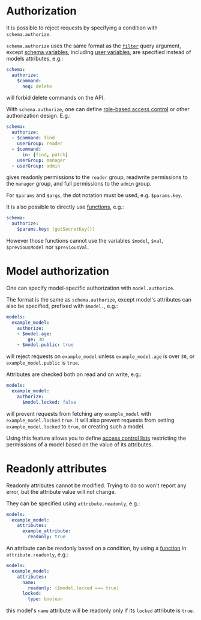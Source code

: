 # Authorization

It is possible to reject requests by specifying a condition with
`schema.authorize`.

`schema.authorize` uses the same format as the [`filter`](filtering.md) query
argument, except [schema variables](functions.md#schema-functions-variables),
including [user variables](functions.md#user-variables), are specified instead
of models attributes, e.g.:

```yml
schema:
  authorize:
    $command:
      neq: delete
```

will forbid delete commands on the API.

With `schema.authorize`, one can define
[role-based access control](https://en.wikipedia.org/wiki/Role-based_access_control) or other
authorization design. E.g.:

```yml
schema:
  authorize:
  - $command: find
    userGroup: reader
  - $command:
      in: [find, patch]
    userGroup: manager
  - userGroup: admin
```

gives readonly permissions to the `reader` group, readwrite permissions
to the `manager` group, and full permissions to the `admin` group.

For `$params` and `$args`, the dot notation must be used, e.g. `$params.key`.

It is also possible to directly use [functions](functions.md), e.g.:

```yml
schema:
  authorize:
    $params.key: (getSecretKey())
```

However those functions cannot use the variables `$model`, `$val`,
`$previousModel` nor `$previousVal`.

# Model authorization

One can specify model-specific authorization with `model.authorize`.

The format is the same as `schema.authorize`, except model's attributes can
also be specified, prefixed with `$model.`, e.g.:

```yml
models:
  example_model:
    authorize:
    - $model.age:
        ge: 30
    - $model.public: true
```

will reject requests on `example_model` unless `example_model.age` is over `30`,
or `example_model.public` is `true`.

Attributes are checked both on read and on write, e.g.:

```yml
models:
  example_model:
    authorize:
      $model.locked: false
```

will prevent requests from fetching any `example_model` with
`example_model.locked` `true`. It will also prevent requests from setting
`example_model.locked` to `true`, or creating such a model.

Using this feature allows you to define
[access control lists](https://en.wikipedia.org/wiki/Access_control_list)
restricting the permissions of a model based on the value of its attributes.

# Readonly attributes

Readonly attributes cannot be modified.
Trying to do so won't report any error, but the attribute value will not change.

They can be specified using `attribute.readonly`, e.g.:

```yml
models:
  example_model:
    attributes:
      example_attribute:
        readonly: true
```

An attribute can be readonly based on a condition, by using a
[function](function.md) in `attribute.readonly`, e.g.:

```yml
models:
  example_model:
    attributes:
      name:
        readonly: ($model.locked === true)
      locked:
        type: boolean
```

this model's `name` attribute will be readonly only if its `locked` attribute is
`true`.
